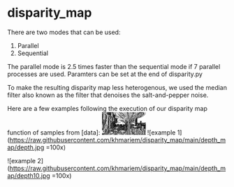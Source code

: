# disparity_map

There are two modes that can be used:
1. Parallel
2. Sequential

The parallel mode is 2.5 times faster than the sequential mode if 7 parallel processes are used.
Paramters can be set at the end of disparity.py

To make the resulting disparity map less heterogenous, we used the median filter
also known as the filter that denoises the salt-and-pepper noise.

Here are a few examples following the execution of our disparity map function of samples from [data]:
<img src="https://raw.githubusercontent.com/khmariem/disparity_map/main/depth_map/depth.jpg" alt="drawing" width="100"/>
![example 1](https://raw.githubusercontent.com/khmariem/disparity_map/main/depth_map/depth.jpg =100x)

![example 2](https://raw.githubusercontent.com/khmariem/disparity_map/main/depth_map/depth10.jpg =100x)
